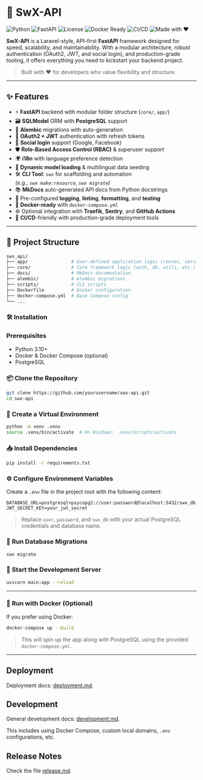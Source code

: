 # 🚀 SwX-API

![Python](https://img.shields.io/badge/Python-3.10%2B-blue)
![FastAPI](https://img.shields.io/badge/FastAPI-🚀-brightgreen)
![License](https://img.shields.io/github/license/layinded/swx-api)
![Docker Ready](https://img.shields.io/badge/Docker-Ready-blue)
![CI/CD](https://img.shields.io/badge/CI%2FCD-GitHub_Actions-success)
![Made with ❤️](https://img.shields.io/badge/Made_with-%E2%9D%A4-red)

**SwX-API** is a Laravel-style, API-first **FastAPI** framework designed for speed, scalability, and maintainability. With a modular architecture, robust authentication (OAuth2, JWT, and social login), and production-grade tooling, it offers everything you need to kickstart your backend project.

> Built with ❤️ for developers who value flexibility and structure.

---

## ✨ Features

- ⚡ **FastAPI** backend with modular folder structure (`core/`, `app/`)
- 🗃️ **SQLModel** ORM with **PostgreSQL** support
- 🔄 **Alembic** migrations with auto-generation
- 🔐 **OAuth2 + JWT** authentication with refresh tokens
- 👥 **Social login** support (Google, Facebook)
- 🛡️ **Role-Based Access Control (RBAC)** & superuser support
- 🌍 **i18n** with language preference detection
- 🧠 **Dynamic model loading** & multilingual data seeding
- 🛠️ **CLI Tool**: `swx` for scaffolding and automation  
  _(e.g., `swx make:resource`, `swx migrate`)_
- 📚 **MkDocs** auto-generated API docs from Python docstrings
- 🧪 Pre-configured **logging**, **linting**, **formatting**, and **testing**
- 🐳 **Docker-ready** with `docker-compose.yml`
- ⚙️ Optional integration with **Traefik**, **Sentry**, and **GitHub Actions**
- 🚀 **CI/CD**-friendly with production-grade deployment tools

---

## 📁 Project Structure

```bash
swx_api/
├── app/                # User-defined application logic (routes, services)
├── core/               # Core framework logic (auth, db, utils, etc.)
├── docs/               # MkDocs documentation
├── alembic/            # Alembic migrations
├── scripts/            # CLI scripts
├── Dockerfile          # Docker configuration
├── docker-compose.yml  # Base Compose config
└── ...

```
### 🛠️ Installation

### Prerequisites

- Python 3.10+
- Docker & Docker Compose (optional)
- PostgreSQL

### 📦 Clone the Repository

```bash
git clone https://github.com/yourusername/swx-api.git
cd swx-api
```

### 🐍 Create a Virtual Environment

```bash
python -m venv .venv
source .venv/bin/activate  # On Windows: .venv\Scripts\activate
```

### 📥 Install Dependencies

```bash
pip install -r requirements.txt
```

### ⚙️ Configure Environment Variables

Create a `.env` file in the project root with the following content:

```env
DATABASE_URL=postgresql+psycopg2://user:password@localhost:5432/swx_db
JWT_SECRET_KEY=your_jwt_secret
```

> Replace `user`, `password`, and `swx_db` with your actual PostgreSQL credentials and database name.

### 🔄 Run Database Migrations

```bash
swx migrate
```

### 🚀 Start the Development Server

```bash
uvicorn main:app --reload
```

---

### 🐳 Run with Docker (Optional)

If you prefer using Docker:

```bash
docker-compose up --build
```

> This will spin up the app along with PostgreSQL using the provided `docker-compose.yml`.

---

## Deployment

Deployment docs: [deployment.md](./deployment.md).

## Development

General development docs: [development.md](./development.md).

This includes using Docker Compose, custom local domains, `.env` configurations, etc.

## Release Notes

Check the file [release.md](./release.md).
